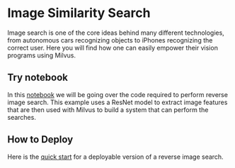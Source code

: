 # Image Similarity Search
Image search is one of the core ideas behind many different technologies, from autonomous cars recognizing objects to iPhones recognizing the correct user. Here you will find how one can easily empower their vision programs using Milvus.

## Try notebook
In this [notebook](image_similarity_search.ipynb) we will be going over the code required to perform reverse image search. This example uses a ResNet model to extract image features that are then used with Milvus to build a system that can perform the searches. 

## How to Deploy
Here is the [quick start](QUICK_START.md) for a deployable version of a reverse image search.


